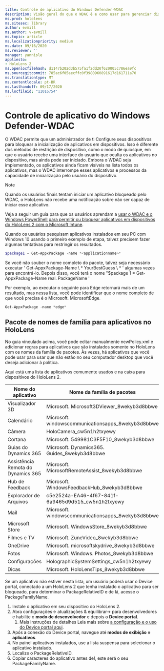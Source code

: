 ```yaml
---
title: Controle de aplicativo do Windows Defender-WDAC
description: Visão geral do que o WDAC é e como usar para gerenciar dispositivos HoloLens.
ms.prod: hololens
ms.sitesec: library
author: evmill
ms.author: v-evmill
ms.topic: article
ms.localizationpriority: medium
ms.date: 09/16/2020
ms.reviewer: ''
manager: yannisle
appliesto:
- HoloLens 2
ms.openlocfilehash: d1147b202d3b575fa1f2dd20f620005c786ea9fc
ms.sourcegitcommit: 785ac6f05aecffc0f3980960891617d161711a70
ms.translationtype: MT
ms.contentlocale: pt-BR
ms.lasthandoff: 09/17/2020
ms.locfileid: "11016754"
---
```

# Controle de aplicativo do Windows Defender-WDAC

O WDAC permite que um administrador de ti Configure seus dispositivos para bloquear a inicialização de aplicativos em dispositivos. Isso é diferente dos métodos de restrição de dispositivo, como o modo de quiosque, em que o usuário recebe uma interface do usuário que oculta os aplicativos no dispositivo, mas ainda pode ser iniciado. Embora o WDAC seja implementado, os aplicativos ainda ficam visíveis na lista todos os aplicativos, mas o WDAC interrompe esses aplicativos e processos da capacidade de inicialização pelo usuário do dispositivo.

> [!NOTE]
> Quando os usuários finais tentam iniciar um aplicativo bloqueado pelo WDAC, o HoloLens não recebe uma notificação sobre não ser capaz de iniciar esse aplicativo.

Veja a seguir um guia para que os usuários aprendam a [usar o WDAC e o Windows PowerShell para permitir ou bloquear aplicativos em dispositivos do HoloLens 2 com o Microsoft Intune](https://docs.microsoft.com/mem/intune/configuration/custom-profile-hololens).

Quando os usuários pesquisam aplicativos instalados em seu PC com Windows 10 usando o primeiro exemplo de etapa, talvez precisem fazer algumas tentativas para restringir os resultados.

```powershell
$package1 = Get-AppxPackage -name *<applicationname>*
``` 

Se você não souber o nome completo do pacote, talvez seja necessário executar ' Get-AppxPackage-Name \ * YourBestGuess \ * ' algumas vezes para encontrá-lo. Depois disso, você terá o nome "$package 1 = Get-AppxPackage-Name real. PackageName '

Por exemplo, ao executar o seguinte para Edge retornará mais de um resultado, mas nessa lista, você pode identificar que o nome completo de que você precisa é o Microsoft. MicrosoftEdge. 

```powershell
Get-AppxPackage -name *edge*
``` 

## Pacote de nomes de família para aplicativos no HoloLens

No guia vinculado acima, você pode editar manualmente newPolicy.xml e adicionar regras para aplicativos que são instalados somente no HoloLens com os nomes da família de pacotes. Às vezes, há aplicativos que você pode usar para usar que não estão no seu computador desktop que você deseja adicionar à política. 

Aqui está uma lista de aplicativos comumente usados e na caixa para dispositivos do HoloLens 2.

| Nome do aplicativo                   | Nome da família de pacotes                                |
|----------------------------|----------------------------------------------------|
| Visualizador 3D                  | Microsoft. Microsoft3DViewer_8wekyb3d8bbwe          |
| Calendário                   | Microsoft. windowscommunicationsapps_8wekyb3d8bbwe  |
| Câmera                     | HoloCamera_cw5n1h2txyewy                           |
| Cortana                    | Microsoft. 549981C3F5F10_8wekyb3d8bbwe              |
| Guias do Dynamics 365        | Microsoft. Dynamics365. Guides_8wekyb3d8bbwe         |
| Assistência Remota do Dynamics 365 | Microsoft. MicrosoftRemoteAssist_8wekyb3d8bbwe      |
| Hub de Feedback               | Microsoft. WindowsFeedbackHub_8wekyb3d8bbwe         |
| Explorador de Arquivos              | c5e2524a-EA46-4f67-841f-6a9465d9d515_cw5n1h2txyewy |
| Mail                       | Microsoft. windowscommunicationsapps_8wekyb3d8bbwe  |
| Microsoft Store            | Microsoft. WindowsStore_8wekyb3d8bbwe               |
| Filmes e TV                | Microsoft. ZuneVideo_8wekyb3d8bbwe                  |
| OneDrive                   | Microsoft. microsoftskydrive_8wekyb3d8bbwe          |
| Fotos                     | Microsoft. Windows. Photos_8wekyb3d8bbwe             |
| Configurações                   | HolographicSystemSettings_cw5n1h2txyewy            |
| Dicas                       | Microsoft. HoloLensTips_8wekyb3d8bbwe               |

Se um aplicativo não estiver nesta lista, um usuário poderá usar o Device portal, conectado a um HoloLens 2 que tenha instalado o aplicativo para ser bloqueado, para determinar o PackageRelativeID e de lá, acesse o PackageFamilyName.

1. Instale o aplicativo em seu dispositivo do HoloLens 2. 
1. Abra configurações-> atualizações & equilibrar-> para desenvolvedores e habilite o **modo de desenvolvedor** e depois o **Device portal**. 
    1. Mais instruções de detalhes Leia mais sobre [a configuração e o uso do Device portal aqui](https://docs.microsoft.com/windows/mixed-reality/develop/platform-capabilities-and-apis/using-the-windows-device-portal).
1. Após a conexão do Device portal, navegue até **modos de exibição** e **aplicativos**. 
1. No painel aplicativos instalados, use a lista suspensa para selecionar o aplicativo instalado. 
1. Localize o PackageRelativeID. 
1. Copiar caracteres do aplicativo antes de!, este será o seu PackageFamilyName.

